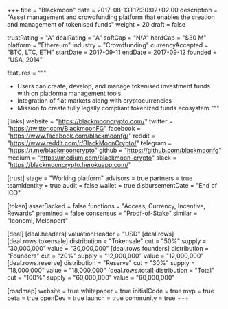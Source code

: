 +++
title = "Blackmoon"
date = 2017-08-13T17:30:02+02:00
description = "Asset management and crowdfunding platform that enables the creation and management of tokenised funds"
weight = 20
draft = false

trustRating = "A"
dealRating = "A"
softCap = "N/A"
hardCap = "$30 M"
platform = "Ethereum"
industry = "Crowdfunding"
currencyAccepted = "BTC, LTC, ETH"
startDate = 2017-09-11
endDate = 2017-09-12
founded = "USA, 2014"

features = """
- Users can create, develop, and manage tokenised investment funds with on platforma management tools. 
- Integration of fiat markets along with cryptocurrencies
- Mission to create fully legally compliant tokenized funds ecosystem
"""

[links]
  website = "https://blackmooncrypto.com/"
  twitter = "https://twitter.com/BlackmoonFG"
  facebook = "https://www.facebook.com/blackmoonfg/"
  reddit = "https://www.reddit.com/r/BlackMoonCrypto/"
  telegram = "https://t.me/blackmooncrypto"
  github = "https://github.com/blackmoonfg"
  medium = "https://medium.com/blackmoon-crypto"
  slack = "https://blackmooncrypto.herokuapp.com/"

[trust]
  stage = "Working platform"
  advisors = true
  partners = true
  teamIdentity = true
  audit = false
  wallet = true
  disbursementDate = "End of ICO"

[token]
  assetBacked = false
  functions = "Access, Currency, Incentive, Rewards"
  premined = false
  consensus = "Proof-of-Stake"
  similar = "Iconomi, Melonport"

[deal]
  [deal.headers]
    valuationHeader = "USD"
  [deal.rows]
    [deal.rows.tokensale]
      distribution = "Tokensale"
      cut = "50%"
      supply = "30,000,000"
      value = "30,000,000"
    [deal.rows.founders]
      distribution = "Founders"
      cut = "20%"
      supply = "12,000,000"
      value = "12,000,000"
    [deal.rows.reserve]
      distribution = "Reserve"
      cut = "30%"
      supply = "18,000,000"
      value = "18,000,000"
    [deal.rows.total]
      distribution = "Total"
      cut = "100%"
      supply = "60,000,000"
      value = "60,000,000"

[roadmap]
  website = true
  whitepaper = true
  initialCode = true
  mvp = true
  beta = true
  openDev = true
  launch = true
  community = true
+++
